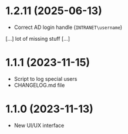 # 1.2.11 (2025-06-13)
* Correct AD login handle (`INTRANET\username`)

[...]
lot of missing stuff
[...]

# 1.1.1 (2023-11-15)
* Script to log special users
* CHANGELOG.md file
# 1.1.0 (2023-11-13)
* New UI/UX interface
